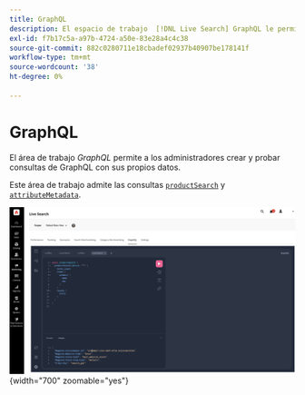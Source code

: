 ```yaml
---
title: GraphQL
description: El espacio de trabajo  [!DNL Live Search] GraphQL le permite generar consultas con sus datos activos.
exl-id: f7b17c5a-a97b-4724-a50e-83e28a4c4c38
source-git-commit: 882c0280711e18cbadef02937b40907be178141f
workflow-type: tm+mt
source-wordcount: '38'
ht-degree: 0%

---
```


# GraphQL

El área de trabajo *GraphQL* permite a los administradores crear y probar consultas de GraphQL con sus propios datos.

Este área de trabajo admite las consultas [`productSearch`](https://developer.adobe.com/commerce/services/graphql/live-search/product-search/) y [`attributeMetadata`](https://developer.adobe.com/commerce/services/graphql/live-search/attribute-metadata/).

![espacio de trabajo de GraphQL](assets/graphql.png){width="700" zoomable="yes"}

